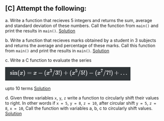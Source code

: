 ## [C] Attempt the following:

a. Write a function that recieves 5 integers and returns the sum, average and standard deviation of these numbers. Call the function from `main()` and print the results in `main()`. [Solution](./a.c)

b. Write a function that recieves marks obtained by a student in 3 subjects and returns the average and percentage of these marks. Call this function from `main()` and print the results in `main()`. [Solution](./b.c)

c. Write a C function to evaluate the series

![\sin(x) = x-(x^3/3!) + (x^5 / 5!) - (x^7 / 7!) + \dots](../../../assets/ch9-c-c.png)

upto 10 terms [Solution](./c.c)

d. Given three variables `x`, `y`, `z` write a function to circularly shift their values to right. In other words if `x = 5`, `y = 8`, `z = 10`, after circular shift `y = 5`, `z = 8`, `x = 10`, Call the function with variables a, b, c to circularly shift values. [Solution](./d.c)
